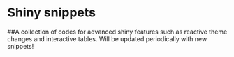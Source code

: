 # Shiny snippets

##A collection of codes for advanced shiny features such as reactive theme changes and interactive tables. Will be updated periodically with new snippets!
